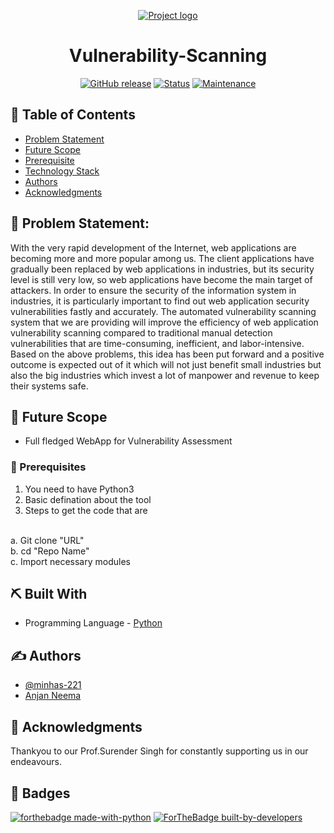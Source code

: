 <p align="center">
  <a href="" rel="noopener">
 <img src="https://images.unsplash.com/photo-1547954575-855750c57bd3?ixid=MXwxMjA3fDB8MHxwaG90by1wYWdlfHx8fGVufDB8fHw%3D&ixlib=rb-1.2.1&auto=format&fit=crop&w=1050&q=80" alt="Project logo"></a>
</p>
<h1 align="center">Vulnerability-Scanning</h1>


<div align="center">


 
  [![GitHub release](https://img.shields.io/github/release/Naereen/StrapDown.js.svg)](https://GitHub.com/Naereen/StrapDown.js/releases/)
  [![Status](https://img.shields.io/badge/status-active-success.svg)]() 
  [![Maintenance](https://img.shields.io/badge/Maintained%3F-yes-green.svg)](https://GitHub.com/Naereen/StrapDown.js/graphs/commit-activity)
</div>

## 📝 Table of Contents
- [Problem Statement](#problem_statement)
- [Future Scope](#future_scope)
- [Prerequisite](#prerequisite)
- [Technology Stack](#tech_stack)
- [Authors](#authors)
- [Acknowledgments](#acknowledgments)





## 🧐 Problem Statement: <a name = "problem_statement"></a>
With the very rapid development of the Internet, web applications are becoming more and more popular among us. The client applications have gradually been replaced by web applications in industries, but its security level is still very low, so web applications have become the main target of attackers. In order to ensure the security of the information system in industries, it is particularly important to find out web application security vulnerabilities fastly and accurately. The automated vulnerability scanning system that we are providing will improve the efficiency of web application vulnerability scanning compared to traditional manual detection vulnerabilities that are time-consuming, inefficient, and labor-intensive. Based on the above problems, this idea has been put forward and a positive outcome is expected out of it which will not just benefit small industries but also the big industries which invest a lot of manpower and revenue to keep their systems safe. 

## 🚀 Future Scope <a name = "future_scope"></a>
- Full fledged WebApp for Vulnerability Assessment

### 📝 Prerequisites <a name = "prerequisite"></a>
1. You need to have Python3
2. Basic defination about the tool
3. Steps to get the code that are
<br>
a. Git clone "URL"
<br>
b. cd "Repo Name"
<br>
c. Import necessary modules

## ⛏️ Built With <a name = "tech_stack"></a>
- Programming Language - [Python](https://www.python.org/)

## ✍️ Authors <a name = "authors"></a>
- [@minhas-221](https://github.com/minhas-221)
- [Anjan Neema](http://github.com/anjan62)

## 🎉 Acknowledgments <a name = "acknowledgments"></a>
Thankyou to our Prof.Surender Singh for constantly supporting us in our endeavours.


## 🎉 Badges <a name = "badges"></a>
[![forthebadge made-with-python](http://ForTheBadge.com/images/badges/made-with-python.svg)](https://www.python.org/)
[![ForTheBadge built-by-developers](http://ForTheBadge.com/images/badges/built-by-developers.svg)](https://GitHub.com/Naereen/)
